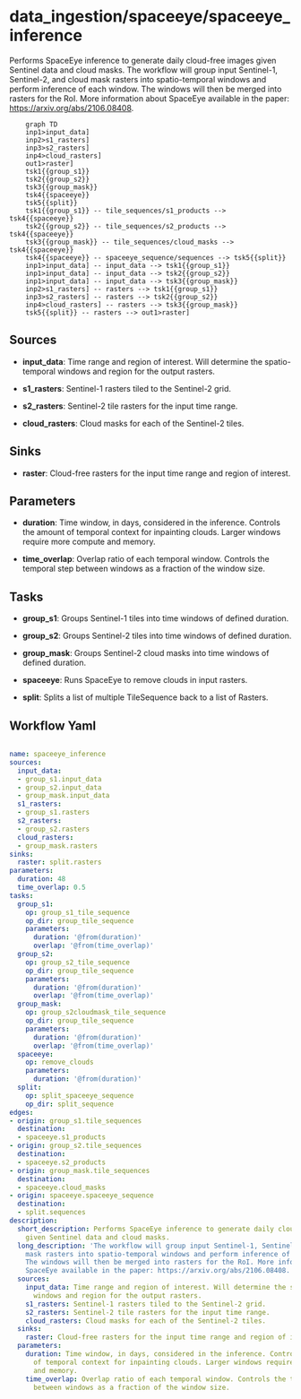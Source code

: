 # data_ingestion/spaceeye/spaceeye_inference

Performs SpaceEye inference to generate daily cloud-free images given Sentinel data and cloud masks. The workflow will group input Sentinel-1, Sentinel-2, and cloud mask rasters into spatio-temporal windows and perform inference of each window. The windows will then be merged into rasters for the RoI. More information about SpaceEye available in the paper: https://arxiv.org/abs/2106.08408.

```{mermaid}
    graph TD
    inp1>input_data]
    inp2>s1_rasters]
    inp3>s2_rasters]
    inp4>cloud_rasters]
    out1>raster]
    tsk1{{group_s1}}
    tsk2{{group_s2}}
    tsk3{{group_mask}}
    tsk4{{spaceeye}}
    tsk5{{split}}
    tsk1{{group_s1}} -- tile_sequences/s1_products --> tsk4{{spaceeye}}
    tsk2{{group_s2}} -- tile_sequences/s2_products --> tsk4{{spaceeye}}
    tsk3{{group_mask}} -- tile_sequences/cloud_masks --> tsk4{{spaceeye}}
    tsk4{{spaceeye}} -- spaceeye_sequence/sequences --> tsk5{{split}}
    inp1>input_data] -- input_data --> tsk1{{group_s1}}
    inp1>input_data] -- input_data --> tsk2{{group_s2}}
    inp1>input_data] -- input_data --> tsk3{{group_mask}}
    inp2>s1_rasters] -- rasters --> tsk1{{group_s1}}
    inp3>s2_rasters] -- rasters --> tsk2{{group_s2}}
    inp4>cloud_rasters] -- rasters --> tsk3{{group_mask}}
    tsk5{{split}} -- rasters --> out1>raster]
```

## Sources

- **input_data**: Time range and region of interest. Will determine the spatio-temporal windows and region for the output rasters.

- **s1_rasters**: Sentinel-1 rasters tiled to the Sentinel-2 grid.

- **s2_rasters**: Sentinel-2 tile rasters for the input time range.

- **cloud_rasters**: Cloud masks for each of the Sentinel-2 tiles.

## Sinks

- **raster**: Cloud-free rasters for the input time range and region of interest.

## Parameters

- **duration**: Time window, in days, considered in the inference. Controls the amount of temporal context for inpainting clouds. Larger windows require more compute and memory.

- **time_overlap**: Overlap ratio of each temporal window. Controls the temporal step between windows as a fraction of the window size.

## Tasks

- **group_s1**: Groups Sentinel-1 tiles into time windows of defined duration.

- **group_s2**: Groups Sentinel-2 tiles into time windows of defined duration.

- **group_mask**: Groups Sentinel-2 cloud masks into time windows of defined duration.

- **spaceeye**: Runs SpaceEye to remove clouds in input rasters.

- **split**: Splits a list of multiple TileSequence back to a list of Rasters.

## Workflow Yaml

```yaml

name: spaceeye_inference
sources:
  input_data:
  - group_s1.input_data
  - group_s2.input_data
  - group_mask.input_data
  s1_rasters:
  - group_s1.rasters
  s2_rasters:
  - group_s2.rasters
  cloud_rasters:
  - group_mask.rasters
sinks:
  raster: split.rasters
parameters:
  duration: 48
  time_overlap: 0.5
tasks:
  group_s1:
    op: group_s1_tile_sequence
    op_dir: group_tile_sequence
    parameters:
      duration: '@from(duration)'
      overlap: '@from(time_overlap)'
  group_s2:
    op: group_s2_tile_sequence
    op_dir: group_tile_sequence
    parameters:
      duration: '@from(duration)'
      overlap: '@from(time_overlap)'
  group_mask:
    op: group_s2cloudmask_tile_sequence
    op_dir: group_tile_sequence
    parameters:
      duration: '@from(duration)'
      overlap: '@from(time_overlap)'
  spaceeye:
    op: remove_clouds
    parameters:
      duration: '@from(duration)'
  split:
    op: split_spaceeye_sequence
    op_dir: split_sequence
edges:
- origin: group_s1.tile_sequences
  destination:
  - spaceeye.s1_products
- origin: group_s2.tile_sequences
  destination:
  - spaceeye.s2_products
- origin: group_mask.tile_sequences
  destination:
  - spaceeye.cloud_masks
- origin: spaceeye.spaceeye_sequence
  destination:
  - split.sequences
description:
  short_description: Performs SpaceEye inference to generate daily cloud-free images
    given Sentinel data and cloud masks.
  long_description: 'The workflow will group input Sentinel-1, Sentinel-2, and cloud
    mask rasters into spatio-temporal windows and perform inference of each window.
    The windows will then be merged into rasters for the RoI. More information about
    SpaceEye available in the paper: https://arxiv.org/abs/2106.08408.'
  sources:
    input_data: Time range and region of interest. Will determine the spatio-temporal
      windows and region for the output rasters.
    s1_rasters: Sentinel-1 rasters tiled to the Sentinel-2 grid.
    s2_rasters: Sentinel-2 tile rasters for the input time range.
    cloud_rasters: Cloud masks for each of the Sentinel-2 tiles.
  sinks:
    raster: Cloud-free rasters for the input time range and region of interest.
  parameters:
    duration: Time window, in days, considered in the inference. Controls the amount
      of temporal context for inpainting clouds. Larger windows require more compute
      and memory.
    time_overlap: Overlap ratio of each temporal window. Controls the temporal step
      between windows as a fraction of the window size.


```